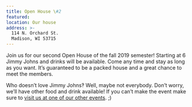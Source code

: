 ```yaml
---
title: Open House \#2
featured:
location: Our house
address: >-
  114 N. Orchard St.
  Madison, WI 53715
---
```


Join us for our second Open House of the fall 2019 semester! Starting at 6 Jimmy Johns and drinks will be available. Come any time and stay as long as you want. It’s guaranteed to be a packed house and a great chance to meet the members.
<!-- More -->
Who doesn’t love Jimmy Johns‽ Well, maybe not everybody. Don’t worry, we’ll have other food and drink available! If you can’t make the event make sure to [visit us at one of our other events]({{site.baseurl}}/events). ;)
